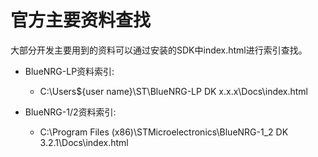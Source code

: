# 官方主要资料查找

大部分开发主要用到的资料可以通过安装的SDK中index.html进行索引查找。

- BlueNRG-LP资料索引:

  - C:\Users\${user name}\ST\BlueNRG-LP DK x.x.x\Docs\index.html

- BlueNRG-1/2资料索引:

  - C:\Program Files (x86)\STMicroelectronics\BlueNRG-1_2 DK 3.2.1\Docs\index.html


